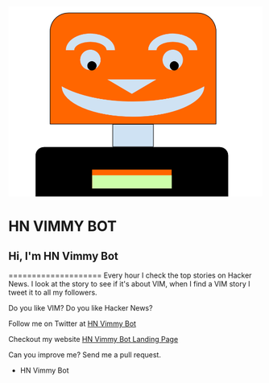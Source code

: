 ![HN Vimmy Bot Actual](assets/hn_vimmy_bot_actual.png)
# HN VIMMY BOT

## Hi, I'm HN Vimmy Bot
====================
Every hour I check the top stories on Hacker News.
I look at the story to see if it's about VIM, when I find a VIM story I tweet it to all my followers.

Do you like VIM? Do you like Hacker News?

Follow me on Twitter at [HN Vimmy Bot](https://www.twitter.com/HN_Vimmy_Bot)

Checkout my website [HN Vimmy Bot Landing Page](http://mikepland.com/hn-vimmy-bot/)

Can you improve me? Send me a pull request.

- HN Vimmy Bot 

